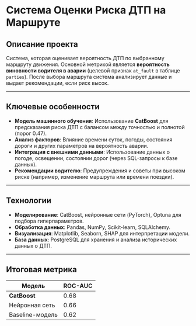 # Система Оценки Риска ДТП на Маршруте

## Описание проекта

Система, которая оценивает вероятность ДТП по выбранному маршруту движения.
Основной метрикой является **вероятность виновности водителя в аварии** (целевой признак `at_fault` в таблице
`parties`). После выбора маршрута система анализирует данные и выдает рекомендации, если риск высок.

---
## Ключевые особенности

- **Модель машинного обучения**: Использование **CatBoost** для предсказания риска ДТП с балансом между точностью и
  полнотой (порог 0.47).
- **Анализ факторов**: Влияние времени суток, погоды, состояния дороги и других параметров на вероятность аварии.
- **Интеграция с внешними данными**: Использование данных о погоде, освещении, состоянии дорог (через SQL-запросы к базе
  данных).
- **Рекомендации водителю**: Предупреждения и советы при высоком риске (например, изменение маршрута или времени
  поездки).

---

## Технологии

- **Моделирование**: CatBoost, нейронные сети (PyTorch), Optuna для подбора гиперпараметров.
- **Обработка данных**: Pandas, NumPy, Scikit-learn, SQLAlchemy.
- **Визуализация**: Matplotlib, Seaborn, SHAP для интерпретации модели.
- **База данных**: PostgreSQL для хранения и анализа исторических данных о ДТП.

---

## Итоговая метрика

| Модель          | ROC-AUC |
|-----------------|---------|
| **CatBoost**    | 0.68    |
| Нейронная сеть  | 0.66    |
| Baseline-модель | 0.62    |

